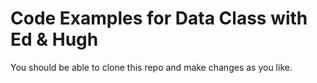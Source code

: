 # Code Examples for Data Class with Ed & Hugh
You should be able to clone this repo and make changes as you like.